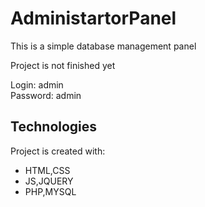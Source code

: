 # AdministartorPanel
<p>This is a simple database management panel </p>
 Project is not finished yet

Login: admin<br>
Password: admin

## Technologies
Project is created with:
* HTML,CSS
* JS,JQUERY
* PHP,MYSQL

